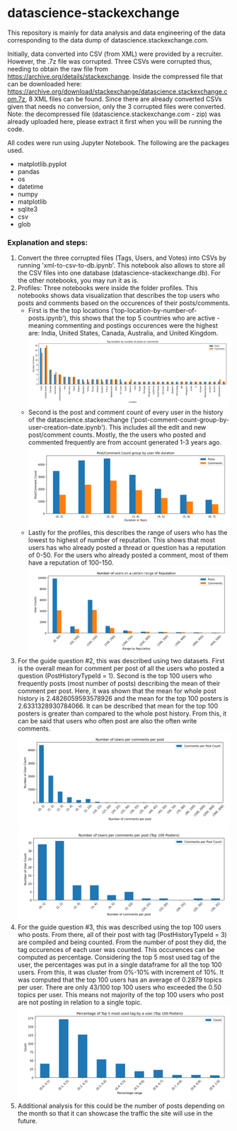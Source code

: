 # datascience-stackexchange
This repository is mainly for data analysis and data engineering of the data corresponding to the data dump of datascience.stackexchange.com.

Initially, data converted into CSV (from XML) were provided by a recruiter. However, the .7z file was corrupted. Three CSVs were corrupted thus, needing to obtain the raw file from https://archive.org/details/stackexchange. Inside the compressed file that can be downloaded here: https://archive.org/download/stackexchange/datascience.stackexchange.com.7z, 8 XML files can be found. Since there are already converted CSVs given that needs no conversion, only the 3 corrupted files were converted. Note: the decompressed file (datascience.stackexchange.com - zip) was already uploaded here, please extract it first when you will be running the code.

All codes were run using Jupyter Notebook. The following are the packages used.
* matplotlib.pyplot
* pandas
* os
* datetime
* numpy
* matplotlib
* sqlite3
* csv
* glob

<h3>Explanation and steps:</h3>

1. Convert the three corrupted files (Tags, Users, and Votes) into CSVs by running 'xml-to-csv-to-db.ipynb'. This notebook also allows to store all the CSV files into one database (datascience-stackexchange.db).  For the other notebooks, you may run it as is.
2. Profiles:
  Three notebooks were inside the folder profiles. This notebooks shows data visualization that describes the top users who posts and comments based on the occurences of their posts/comments. 
    * First is the the top locations ('top-location-by-number-of-posts.ipynb'), this shows that the top 5 countries who are active - meaning commenting and postings occurences were the highest are: India, United States, Canada, Australia, and United Kingdom. ![top-location-by-number-of-posts-top-100](https://github.com/radlysevilla/datascience-stackexchange/blob/main/plots/top-location-by-number-of-posts-top-100.png)
    * Second is the post and comment count of every user in the history of the datascience.stackexchange ('post-comment-count-group-by-user-creation-date.ipynb'). This includes all the edit and new post/comment counts. Mostly, the the users who posted and commented frequently are from account generated 1-3 years ago. ![post-comment-count-group-by-user-creation-date](https://github.com/radlysevilla/datascience-stackexchange/blob/main/plots/post-comment-count-group-by-user-creation-date.png)
    * Lastly for the profiles, this describes the range of users who has the lowest to highest of number of reputation. This shows that most users has who already posted a thread or question has a reputation of 0-50. For the users who already posted a comment, most of them have a reputation of 100-150. ![user-count-group-by-reputation-range-0-500](https://github.com/radlysevilla/datascience-stackexchange/blob/main/plots/user-count-group-by-reputation-range-0-500.png)
3. For the guide question #2, this was described using two datasets. First is the overall mean for comment per post of all the users who posted a question (PostHistoryTypeId = 1). Second is the top 100 users who frequently posts (most number of posts) describing the mean of their comment per post. Here, it was shown that the mean for whole post history is 2.4826059593578926 and the mean for the top 100 posters is 2.6331328930784066. It can be described that mean for the top 100 posters is greater than compared to the whole post history. From this, it can be said that users who often post are also the often write comments. ![comments-per-post-question-all-val](https://github.com/radlysevilla/datascience-stackexchange/blob/main/plots/comments-per-post-question-all-val.png) ![comments-per-post-question-0-35](https://github.com/radlysevilla/datascience-stackexchange/blob/main/plots/comments-per-post-question-0-35.png)
4. For the guide question #3, this was described using the top 100 users who posts. From there, all of their post with tag (PostHistoryTypeId = 3) are compiled and being counted. From the number of post they did, the tag occurences of each user was counted. This occurences can be computed as percentage. Considering the top 5 most used tag of the user, the percentages was put in a single dataframe for all the top 100 users. From this, it was cluster from 0%-10% with increment of 10%. It was computed that the top 100 users has an average of 0.2879 topics per user. There are only 43/100 top 100 users who exceeded the 0.50 topics per user. This means not majority of the top 100 users who post are not posting in relation to a single topic. ![percentage-tag-user-](https://github.com/radlysevilla/datascience-stackexchange/blob/main/plots/percentage-tag-user.png)
5. Additional analysis for this could be the number of posts depending on the month so that it can showcase the traffic the site will use in the future.

   

